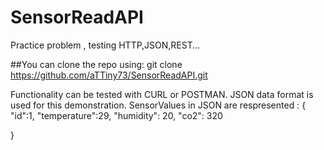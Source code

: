# SensorReadAPI
Practice problem , testing  HTTP,JSON,REST...

##You can clone the repo using:
git clone https://github.com/aTTiny73/SensorReadAPI.git

Functionality can be tested with CURL or POSTMAN.
JSON data format is used for this demonstration.
SensorValues in JSON are respresented :
{
    "id":1,
    "temperature":29,
    "humidity": 20,
    "co2": 320

}
